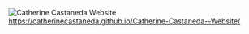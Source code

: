 ![Catherine Castaneda Website](img/CatherineCastanedaScreenshot.jpg)
https://catherinecastaneda.github.io/Catherine-Castaneda--Website/
